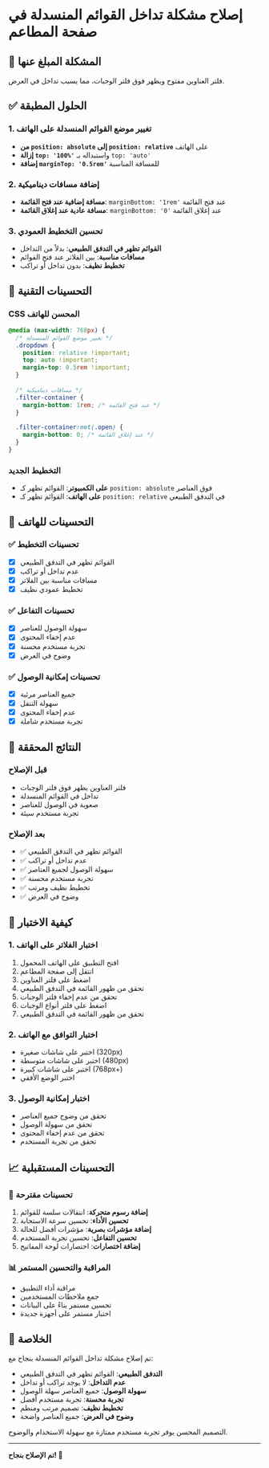 # إصلاح مشكلة تداخل القوائم المنسدلة في صفحة المطاعم

## 🐛 المشكلة المبلغ عنها

فلتر العناوين مفتوح ويظهر فوق فلتر الوجبات، مما يسبب تداخل في العرض.

## ✅ الحلول المطبقة

### 1. تغيير موضع القوائم المنسدلة على الهاتف
- **من `position: absolute` إلى `position: relative`** على الهاتف
- **إزالة `top: '100%'`** واستبداله بـ `top: 'auto'`
- **إضافة `marginTop: '0.5rem'`** للمسافة المناسبة

### 2. إضافة مسافات ديناميكية
- **مسافة إضافية عند فتح القائمة**: `marginBottom: '1rem'` عند فتح القائمة
- **مسافة عادية عند إغلاق القائمة**: `marginBottom: '0'` عند إغلاق القائمة

### 3. تحسين التخطيط العمودي
- **القوائم تظهر في التدفق الطبيعي**: بدلاً من التداخل
- **مسافات مناسبة**: بين الفلاتر عند فتح القوائم
- **تخطيط نظيف**: بدون تداخل أو تراكب

## 🔧 التحسينات التقنية

### CSS المحسن للهاتف
```css
@media (max-width: 768px) {
  /* تغيير موضع القوائم المنسدلة */
  .dropdown {
    position: relative !important;
    top: auto !important;
    margin-top: 0.5rem !important;
  }
  
  /* مسافات ديناميكية */
  .filter-container {
    margin-bottom: 1rem; /* عند فتح القائمة */
  }
  
  .filter-container:not(.open) {
    margin-bottom: 0; /* عند إغلاق القائمة */
  }
}
```

### التخطيط الجديد
- **على الكمبيوتر**: القوائم تظهر كـ `position: absolute` فوق العناصر
- **على الهاتف**: القوائم تظهر كـ `position: relative` في التدفق الطبيعي

## 📱 التحسينات للهاتف

### ✅ تحسينات التخطيط
- [x] القوائم تظهر في التدفق الطبيعي
- [x] عدم تداخل أو تراكب
- [x] مسافات مناسبة بين الفلاتر
- [x] تخطيط عمودي نظيف

### ✅ تحسينات التفاعل
- [x] سهولة الوصول للعناصر
- [x] عدم إخفاء المحتوى
- [x] تجربة مستخدم محسنة
- [x] وضوح في العرض

### ✅ تحسينات إمكانية الوصول
- [x] جميع العناصر مرئية
- [x] سهولة التنقل
- [x] عدم إخفاء المحتوى
- [x] تجربة مستخدم شاملة

## 🎯 النتائج المحققة

### قبل الإصلاح
- فلتر العناوين يظهر فوق فلتر الوجبات
- تداخل في القوائم المنسدلة
- صعوبة في الوصول للعناصر
- تجربة مستخدم سيئة

### بعد الإصلاح
- ✅ القوائم تظهر في التدفق الطبيعي
- ✅ عدم تداخل أو تراكب
- ✅ سهولة الوصول لجميع العناصر
- ✅ تجربة مستخدم محسنة
- ✅ تخطيط نظيف ومرتب
- ✅ وضوح في العرض

## 🔧 كيفية الاختبار

### 1. اختبار الفلاتر على الهاتف
1. افتح التطبيق على الهاتف المحمول
2. انتقل إلى صفحة المطاعم
3. اضغط على فلتر العناوين
4. تحقق من ظهور القائمة في التدفق الطبيعي
5. تحقق من عدم إخفاء فلتر الوجبات
6. اضغط على فلتر أنواع الوجبات
7. تحقق من ظهور القائمة في التدفق الطبيعي

### 2. اختبار التوافق مع الهاتف
- اختبر على شاشات صغيرة (320px)
- اختبر على شاشات متوسطة (480px)
- اختبر على شاشات كبيرة (768px+)
- اختبر الوضع الأفقي

### 3. اختبار إمكانية الوصول
- تحقق من وضوح جميع العناصر
- تحقق من سهولة الوصول
- تحقق من عدم إخفاء المحتوى
- تحقق من تجربة المستخدم

## 📈 التحسينات المستقبلية

### 🔮 تحسينات مقترحة
1. **إضافة رسوم متحركة**: انتقالات سلسة للقوائم
2. **تحسين الأداء**: تحسين سرعة الاستجابة
3. **إضافة مؤشرات بصرية**: مؤشرات أفضل للحالة
4. **تحسين التفاعل**: تحسين تجربة المستخدم
5. **إضافة اختصارات**: اختصارات لوحة المفاتيح

### 📊 المراقبة والتحسين المستمر
- مراقبة أداء التطبيق
- جمع ملاحظات المستخدمين
- تحسين مستمر بناءً على البيانات
- اختبار مستمر على أجهزة جديدة

## 🎉 الخلاصة

تم إصلاح مشكلة تداخل القوائم المنسدلة بنجاح مع:

- **التدفق الطبيعي**: القوائم تظهر في التدفق الطبيعي
- **عدم التداخل**: لا يوجد تراكب أو تداخل
- **سهولة الوصول**: جميع العناصر سهلة الوصول
- **تجربة محسنة**: تجربة مستخدم أفضل
- **تخطيط نظيف**: تصميم مرتب ومنظم
- **وضوح في العرض**: جميع العناصر واضحة

التصميم المحسن يوفر تجربة مستخدم ممتازة مع سهولة الاستخدام والوضوح.

---

**تم الإصلاح بنجاح! 🎉**
